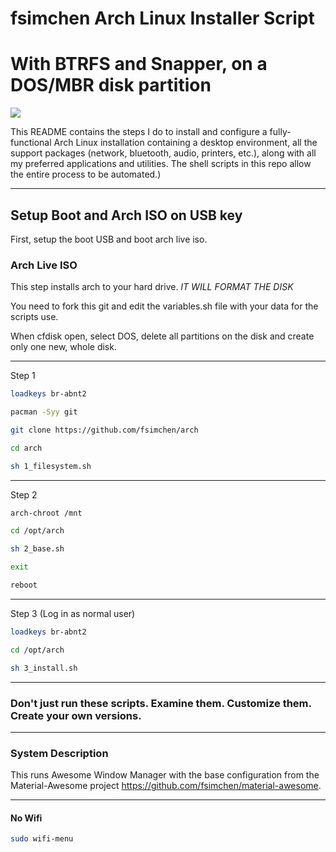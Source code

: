 # fsimchen Arch Linux Installer Script
# With BTRFS and Snapper, on a DOS/MBR disk partition

<img src="https://i.imgur.com/Yn29sze.png" />

This README contains the steps I do to install and configure a fully-functional Arch Linux installation containing a desktop environment, all the support packages (network, bluetooth, audio, printers, etc.), along with all my preferred applications and utilities. The shell scripts in this repo allow the entire process to be automated.)

---

## Setup Boot and Arch ISO on USB key

First, setup the boot USB and boot arch live iso. 

### Arch Live ISO

This step installs arch to your hard drive. *IT WILL FORMAT THE DISK*

You need to fork this git and edit the variables.sh file with your data for the scripts use.

When cfdisk open, select DOS, delete all partitions on the disk and create only one new, whole disk.

---

Step 1
```bash
loadkeys br-abnt2
```
```bash
pacman -Syy git
```
```bash
git clone https://github.com/fsimchen/arch
```
```bash
cd arch
```
```bash
sh 1_filesystem.sh
```
---
Step 2
```bash
arch-chroot /mnt
```
```bash
cd /opt/arch
```
```bash
sh 2_base.sh
```
```bash
exit
```
```bash
reboot
```
---
Step 3 (Log in as normal user)
```bash
loadkeys br-abnt2
```
```bash
cd /opt/arch
```
```bash
sh 3_install.sh
```
---
### Don't just run these scripts. Examine them. Customize them. Create your own versions.

---

### System Description
This runs Awesome Window Manager with the base configuration from the Material-Awesome project <https://github.com/fsimchen/material-awesome>.

---

#### No Wifi

```bash
sudo wifi-menu
```
